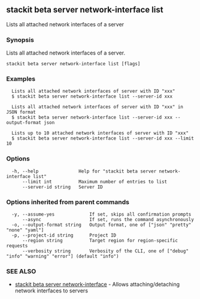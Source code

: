 ## stackit beta server network-interface list

Lists all attached network interfaces of a server

### Synopsis

Lists all attached network interfaces of a server.

```
stackit beta server network-interface list [flags]
```

### Examples

```
  Lists all attached network interfaces of server with ID "xxx"
  $ stackit beta server network-interface list --server-id xxx

  Lists all attached network interfaces of server with ID "xxx" in JSON format
  $ stackit beta server network-interface list --server-id xxx --output-format json

  Lists up to 10 attached network interfaces of server with ID "xxx"
  $ stackit beta server network-interface list --server-id xxx --limit 10
```

### Options

```
  -h, --help               Help for "stackit beta server network-interface list"
      --limit int          Maximum number of entries to list
      --server-id string   Server ID
```

### Options inherited from parent commands

```
  -y, --assume-yes             If set, skips all confirmation prompts
      --async                  If set, runs the command asynchronously
  -o, --output-format string   Output format, one of ["json" "pretty" "none" "yaml"]
  -p, --project-id string      Project ID
      --region string          Target region for region-specific requests
      --verbosity string       Verbosity of the CLI, one of ["debug" "info" "warning" "error"] (default "info")
```

### SEE ALSO

* [stackit beta server network-interface](./stackit_beta_server_network-interface.md)	 - Allows attaching/detaching network interfaces to servers

